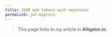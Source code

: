 ```yaml
---
title: JSON web tokens with expressjs
permalink: jwt-express
---
```


> This page links to my article in **Alligator.io**.

<script>
  if (window.location.href.substr(window.location.href.length - 'jwt-express'.length) == 'jwt-express') {
window.location.replace("https://alligator.io/nodejs/jwt-expressjs/");}
</script>
